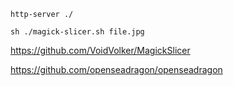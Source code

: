 ```
http-server ./

sh ./magick-slicer.sh file.jpg
```

https://github.com/VoidVolker/MagickSlicer

https://github.com/openseadragon/openseadragon

